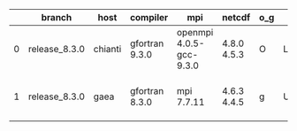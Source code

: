 |    | branch        | host    | compiler       | mpi                     | netcdf      | o_g   | os     | build   | u_pass   | u_fail   | s_pass   | s_fail   | e_pass   | e_fail   | nuopc_pass   | nuopc_fail   | artifacts_hash                                                                                                                                                            | modified                  |
|----|---------------|---------|----------------|-------------------------|-------------|-------|--------|---------|----------|----------|----------|----------|----------|----------|--------------|--------------|---------------------------------------------------------------------------------------------------------------------------------------------------------------------------|---------------------------|
|  0 | release_8.3.0 | chianti | gfortran 9.3.0 | openmpi 4.0.5-gcc-9.3.0 | 4.8.0 4.5.3 | O     | Linux  | pass    | 13665    | 0        | 49       | 0        | 80       | 0        | 50           | 0            | [artifacts](https://github.com/esmf-org/esmf-test-artifacts/tree/3832e5ea0cb5b0df12aad22e2f2d30e5cc197df8/release_8.3.0/chianti/gfortran/9.3.0/O/openmpi/4.0.5-gcc-9.3.0) | 2022-06-03 02:16:44 -0400 |
|  1 | release_8.3.0 | gaea    | gfortran 8.3.0 | mpi 7.7.11              | 4.6.3 4.4.5 | g     | Unicos | pass    | pending  | pending  | pending  | pending  | pending  | pending  | pending      | pending      | [artifacts](https://github.com/esmf-org/esmf-test-artifacts/tree/ea185666cc00973d6981dc7d8a98aa640a3c0c6a/release_8.3.0/gaea/gfortran/8.3.0/g/mpi/7.7.11)                 | 2022-06-03 00:51:20 -0400 |
